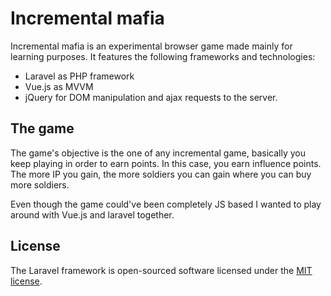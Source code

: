 # Incremental mafia

Incremental mafia is an experimental browser game made mainly for learning purposes. It features the following frameworks and technologies:

* Laravel as PHP framework
* Vue.js as MVVM
* jQuery for DOM manipulation and ajax requests to the server.

## The game

The game's objective is the one of any incremental game, basically you keep playing in order to earn points. In this case, you earn influence points.
The more IP you gain, the more soldiers you can gain where you can buy more soldiers.

Even though the game could've been completely JS based I wanted to play around with Vue.js and laravel together.

## License

The Laravel framework is open-sourced software licensed under the [MIT license](http://opensource.org/licenses/MIT).

